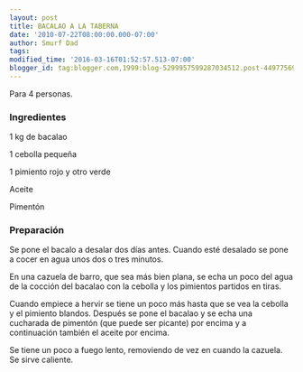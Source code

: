 ```yaml
---
layout: post
title: BACALAO A LA TABERNA
date: '2010-07-22T08:00:00.000-07:00'
author: Smurf Dad
tags: 
modified_time: '2016-03-16T01:52:57.513-07:00'
blogger_id: tag:blogger.com,1999:blog-5299957599287034512.post-4497756995951681138
---
```


Para 4 personas.

<h3>Ingredientes</h3>

1 kg de bacalao

1 cebolla pequeña

1 pimiento rojo y otro verde

Aceite

Pimentón

<h3>Preparación</h3>

Se pone el bacalo a desalar dos días antes. Cuando esté desalado se pone a cocer en agua unos dos o tres minutos.

En una cazuela de barro, que sea más bien plana, se echa un poco del agua de la cocción del bacalao con la cebolla y los pimientos partidos en tiras.

Cuando empiece a hervir se tiene un poco más hasta que se vea la cebolla y el pimiento blandos. Después se pone el bacalao y se echa una cucharada de pimentón (que puede ser picante) por encima y a continuación también el aceite por encima.

Se tiene un poco a fuego lento, removiendo de vez en cuando la cazuela. Se sirve caliente.

